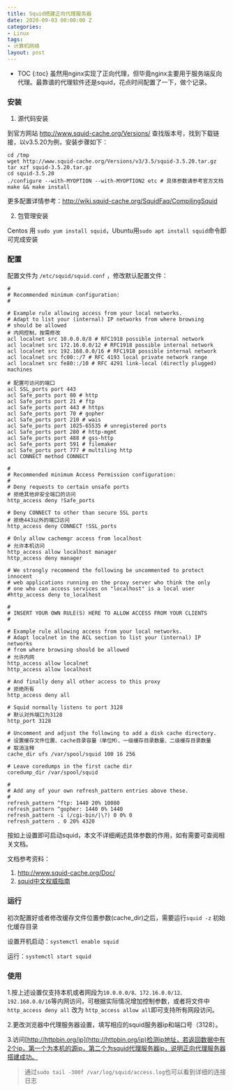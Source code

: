 ```yaml
---
title: Squid搭建正向代理服务器
date: 2020-09-03 00:00:00 Z
categories:
- Linux
tags:
- 计算机网络
layout: post
---
```


* TOC
{:toc}
虽然用nginx实现了正向代理，但毕竟nginx主要用于服务端反向代理。最靠谱的代理软件还是squid，花点时间配置了一下，做个记录。
<!-- more -->
### 安装

1. 源代码安装

到官方网站 http://www.squid-cache.org/Versions/ 查找版本号，找到下载链接，以v3.5.20为例，安装步骤如下：

```
cd /tmp
wget http://www.squid-cache.org/Versions/v3/3.5/squid-3.5.20.tar.gz
tar xzf squid-3.5.20.tar.gz
cd squid-3.5.20
./configure --with-MYOPTION --with-MYOPTION2 etc # 具体参数请参考官方文档
make && make install
```

更多配置详情参考：http://wiki.squid-cache.org/SquidFaq/CompilingSquid

2. 包管理安装

Centos 用 `sudo yum install squid`，Ubuntu用`sudo apt install squid`命令即可完成安装

### 配置

配置文件为 `/etc/squid/squid.conf` ，修改默认配置文件：

```
#
# Recommended minimum configuration:
#
 
# Example rule allowing access from your local networks.
# Adapt to list your (internal) IP networks from where browsing
# should be allowed
# 内网控制，按需修改
acl localnet src 10.0.0.0/8 # RFC1918 possible internal network
acl localnet src 172.16.0.0/12 # RFC1918 possible internal network
acl localnet src 192.168.0.0/16 # RFC1918 possible internal network
acl localnet src fc00::/7 # RFC 4193 local private network range
acl localnet src fe80::/10 # RFC 4291 link-local (directly plugged) machines
 
# 配置可访问的端口
acl SSL_ports port 443
acl Safe_ports port 80 # http
acl Safe_ports port 21 # ftp
acl Safe_ports port 443 # https
acl Safe_ports port 70 # gopher
acl Safe_ports port 210 # wais
acl Safe_ports port 1025-65535 # unregistered ports
acl Safe_ports port 280 # http-mgmt
acl Safe_ports port 488 # gss-http
acl Safe_ports port 591 # filemaker
acl Safe_ports port 777 # multiling http
acl CONNECT method CONNECT
 
#
# Recommended minimum Access Permission configuration:
#
# Deny requests to certain unsafe ports
# 拒绝其他非安全端口的访问
http_access deny !Safe_ports
 
# Deny CONNECT to other than secure SSL ports
# 拒绝443以外的端口访问
http_access deny CONNECT !SSL_ports
 
# Only allow cachemgr access from localhost
# 允许本机访问
http_access allow localhost manager
http_access deny manager
 
# We strongly recommend the following be uncommented to protect innocent
# web applications running on the proxy server who think the only
# one who can access services on "localhost" is a local user
#http_access deny to_localhost
 
#
# INSERT YOUR OWN RULE(S) HERE TO ALLOW ACCESS FROM YOUR CLIENTS
#
 
# Example rule allowing access from your local networks.
# Adapt localnet in the ACL section to list your (internal) IP networks
# from where browsing should be allowed
# 允许内网
http_access allow localnet
http_access allow localhost
 
# And finally deny all other access to this proxy
# 拒绝所有
http_access deny all
 
# Squid normally listens to port 3128
# 默认对外端口为3128
http_port 3128
 
# Uncomment and adjust the following to add a disk cache directory.
# 设置缓存文件位置、cache目录容量（单位M）、一级缓存目录数量、二级缓存目录数量
# 取消注释
cache_dir ufs /var/spool/squid 100 16 256
 
# Leave coredumps in the first cache dir
coredump_dir /var/spool/squid
 
#
# Add any of your own refresh_pattern entries above these.
#
refresh_pattern ^ftp: 1440 20% 10080
refresh_pattern ^gopher: 1440 0% 1440
refresh_pattern -i (/cgi-bin/|\?) 0 0% 0
refresh_pattern . 0 20% 4320
```

按如上设置即可启动squid，本文不详细阐述具体参数的作用，如有需要可查阅相关文档。

文档参考资料：

1. http://www.squid-cache.org/Doc/
2. [squid中文权威指南](http://zyan.cc/book/squid/index.html)

### 运行

初次配置好或者修改缓存文件位置参数(cache_dir)之后，需要运行`squid -z` 初始化缓存目录

设置开机启动：`systemctl enable squid`

运行：`systemctl start squid`

### 使用

1.按上述设置仅支持本机或者网段为`10.0.0.0/8、172.16.0.0/12、192.168.0.0/16`等内网访问，可根据实际情况增加控制参数，或者将文件中`http_access deny all` 改为 `http_access allow all`即可支持所有网段访问。

2.更改浏览器中代理服务器设置，填写相应的squid服务器ip和端口号（3128）。

3.访问[http://httpbin.org/ip](http://httpbin.org/ip)检测ip地址，若返回数据中有2个ip，第一个为本机的源ip，第二个为squid代理服务器ip，说明正向代理服务器搭建成功。

> 通过`sudo tail -300f /var/log/squid/access.log`也可以看到详细的连接日志
